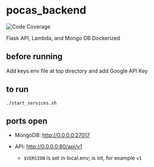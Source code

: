 # pocas_backend
![Code Coverage](https://github.com/velaraptor/pocas_backend/workflows/Code%20Coverage/badge.svg)

Flask API, Lambda, and Mongo DB Dockerized

## before running
Add keys.env file at top directory and add Google API Key

## to run
```
./start_services.sh
```
## ports open

 * MongoDB: http://0.0.0.0:27017
 * API: http://0.0.0.0:80/api/v1
  
    * ```$VERSION``` is set in local.env; is int, for example ```v1```
